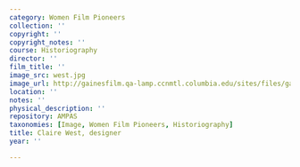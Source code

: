 ```yaml
---
category: Women Film Pioneers
collection: ''
copyright: ''
copyright_notes: ''
course: Historiography
director: ''
film_title: ''
image_src: west.jpg
image_url: http://gainesfilm.qa-lamp.ccnmtl.columbia.edu/sites/files/gainesfilm/images/west.jpg
location: ''
notes: ''
physical_description: ''
repository: AMPAS
taxonomies: [Image, Women Film Pioneers, Historiography]
title: Claire West, designer
year: ''

---
```

